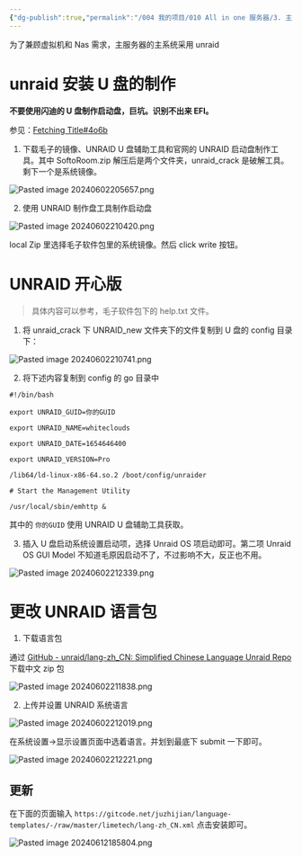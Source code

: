 ```yaml
---
{"dg-publish":true,"permalink":"/004 我的项目/010 All in one 服务器/3. 主服务器安装主系统/","dgPassFrontmatter":true,"created":"2024-06-02T16:33:21.430+08:00","updated":"2024-06-12T18:58:42.861+08:00"}
---
```


为了兼顾虚拟机和 Nas 需求，主服务器的主系统采用 unraid
# unraid 安装 U 盘的制作

**不要使用闪迪的 U 盘制作启动盘，巨坑。识别不出来 EFI。**

参见：[Fetching Title#4o6b](https://post.smzdm.com/p/arq5n60x/)

1. 下载毛子的镜像、UNRAID U 盘辅助工具和官网的 UNRAID 启动盘制作工具。其中 SoftoRoom.zip 解压后是两个文件夹，unraid_crack 是破解工具。剩下一个是系统镜像。

![Pasted image 20240602205657.png](/img/user/$/$Sys999%20Attachment/Pasted%20image%2020240602205657.png)

2. 使用 UNRAID 制作盘工具制作启动盘

![Pasted image 20240602210420.png](/img/user/$/$Sys999%20Attachment/Pasted%20image%2020240602210420.png)

local Zip 里选择毛子软件包里的系统镜像。然后 click write 按钮。
# UNRAID 开心版

>具体内容可以参考，毛子软件包下的 help.txt 文件。

1. 将 unraid_crack 下 UNRAID_new 文件夹下的文件复制到 U 盘的 config 目录下：

![Pasted image 20240602210741.png](/img/user/$/$Sys999%20Attachment/Pasted%20image%2020240602210741.png)

2. 将下述内容复制到 config 的 go 目录中

```
#!/bin/bash

export UNRAID_GUID=你的GUID

export UNRAID_NAME=whiteclouds

export UNRAID_DATE=1654646400

export UNRAID_VERSION=Pro

/lib64/ld-linux-x86-64.so.2 /boot/config/unraider

# Start the Management Utility

/usr/local/sbin/emhttp &
```

其中的 `你的GUID` 使用 UNRAID U 盘辅助工具获取。

3. 插入 U 盘启动系统设置启动项，选择 Unraid OS 项启动即可。第二项 Unraid OS GUI Model 不知道毛原因启动不了，不过影响不大，反正也不用。

![Pasted image 20240602212339.png](/img/user/$/$Sys999%20Attachment/Pasted%20image%2020240602212339.png)

# 更改 UNRAID 语言包

1. 下载语言包

通过 [GitHub - unraid/lang-zh\_CN: Simplified Chinese Language Unraid Repo](https://github.com/unraid/lang-zh_CN) 下载中文 zip 包

![Pasted image 20240602211838.png](/img/user/$/$Sys999%20Attachment/Pasted%20image%2020240602211838.png)

2. 上传并设置 UNRAID 系统语言

![Pasted image 20240602212019.png](/img/user/$/$Sys999%20Attachment/Pasted%20image%2020240602212019.png)

在系统设置->显示设置页面中选着语言。并划到最底下 submit 一下即可。

![Pasted image 20240602212221.png](/img/user/$/$Sys999%20Attachment/Pasted%20image%2020240602212221.png)
## 更新

在下面的页面输入 `https://gitcode.net/juzhijian/language-templates/-/raw/master/limetech/lang-zh_CN.xml` 点击安装即可。

![Pasted image 20240612185804.png](/img/user/$/$Sys999%20Attachment/Pasted%20image%2020240612185804.png)